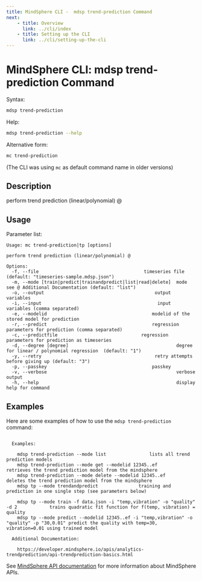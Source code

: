 ```yaml
---
title: MindSphere CLI -  mdsp trend-prediction Command
next:
    - title: Overview
      link: ../cli/index
    - title: Setting up the CLI
      link: ../cli/setting-up-the-cli
---
```


# MindSphere CLI: mdsp trend-prediction Command

Syntax:

```bash
mdsp trend-prediction
```

Help:

```bash
mdsp trend-prediction --help
```

Alternative form:

```bash
mc trend-prediction
```

(The CLI was using `mc` as default command name in older versions)

## Description

perform trend prediction (linear/polynomial) @

## Usage

Parameter list:

```text
Usage: mc trend-prediction|tp [options]

perform trend prediction (linear/polynomial) @

Options:
  -f, --file                                       timeseries file (default: "timeseries-sample.mdsp.json")
  -m, --mode [train|predict|trainandpredict|list|read|delete]  mode see @ Additional Documentation (default: "list")
  -o, --output                                         output variables
  -i, --input                                           input variables (comma separated)
  -e, --modelid                                       modelid of the stored model for prediction
  -r, --predict                                       regression parameters for prediction (comma separated)
  -c, --predictfile                               regression parameters for prediction as timeseries
  -d, --degree [degree]                                        degree for linear / polynomial regression  (default: "1")
  -y, --retry                                          retry attempts before giving up (default: "3")
  -p, --passkey                                       passkey
  -v, --verbose                                                verbose output
  -h, --help                                                   display help for command

```

## Examples

Here are some examples of how to use the `mdsp trend-prediction` command:

```text

  Examples:

    mdsp trend-prediction --mode list 				 lists all trend prediction models
    mdsp trend-prediction --mode get --modelid 12345..ef 		 retrieves the trend prediction model from the mindsphere
    mdsp trend-prediction --mode delete --modelid 12345..ef 	 deletes the trend prediction model from the mindsphere
    mdsp tp --mode trendandpredict 				 training and prediction in one single step (see parameters below)

    mdsp tp --mode train -f data.json -i "temp,vibration" -o "quality" -d 2 		   trains quadratic fit function for f(temp, vibration) = quality 
    mdsp tp --mode predict --modelid 12345..ef -i "temp,vibration" -o "quality" -p "30,0.01" predict the quality with temp=30, vibration=0.01 using trained model

  Additional Documentation:

    https://developer.mindsphere.io/apis/analytics-trendprediction/api-trendprediction-basics.html

```

See [MindSphere API documentation](https://documentation.mindsphere.io/MindSphere/apis/index.html) for more information about MindSphere APIs.